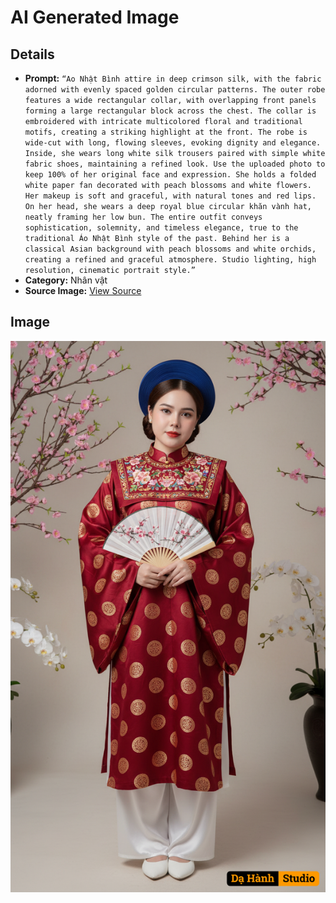 # AI Generated Image

## Details
- **Prompt:** `“Ao Nhật Bình attire in deep crimson silk, with the fabric adorned with evenly spaced golden circular patterns. The outer robe features a wide rectangular collar, with overlapping front panels forming a large rectangular block across the chest. The collar is embroidered with intricate multicolored floral and traditional motifs, creating a striking highlight at the front. The robe is wide-cut with long, flowing sleeves, evoking dignity and elegance. Inside, she wears long white silk trousers paired with simple white fabric shoes, maintaining a refined look. Use the uploaded photo to keep 100% of her original face and expression. She holds a folded white paper fan decorated with peach blossoms and white flowers. Her makeup is soft and graceful, with natural tones and red lips. On her head, she wears a deep royal blue circular khăn vành hat, neatly framing her low bun. The entire outfit conveys sophistication, solemnity, and timeless elegance, true to the traditional Áo Nhật Bình style of the past. Behind her is a classical Asian background with peach blossoms and white orchids, creating a refined and graceful atmosphere. Studio lighting, high resolution, cinematic portrait style.”`
- **Category:** Nhân vật
- **Source Image:** [View Source](https://raw.githubusercontent.com/lenzcomvth/ImageLibrary/main/Female.png)

## Image
![AI Generated Image](./image-2025-10-04T12-31-47-550Z.png)